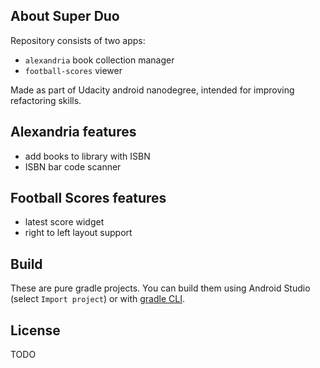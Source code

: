 ## About Super Duo
Repository consists of two apps:
- `alexandria` book collection manager
- `football-scores` viewer

Made as part of Udacity android nanodegree, intended for improving refactoring skills.

## Alexandria features
- add books to library with ISBN
- ISBN bar code scanner

## Football Scores features
- latest score widget
- right to left layout support

## Build
These are pure gradle projects. You can build them using Android Studio (select `Import project`) or with [gradle CLI](http://developer.android.com/tools/building/building-cmdline.html).

## License
TODO
